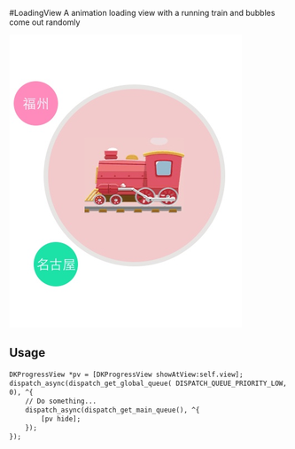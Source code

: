 #LoadingView
A animation loading view with a running train and bubbles come out randomly

[![](https://raw.githubusercontent.com/drinking/LoadingView/master/demoview.jpg)](https://raw.githubusercontent.com/drinking/LoadingView/master/demoview.jpg)


## Usage
```
DKProgressView *pv = [DKProgressView showAtView:self.view];
dispatch_async(dispatch_get_global_queue( DISPATCH_QUEUE_PRIORITY_LOW, 0), ^{
	// Do something...
	dispatch_async(dispatch_get_main_queue(), ^{
		[pv hide];
	});
});
```
